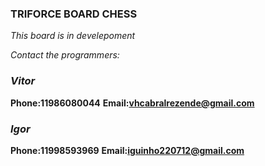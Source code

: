 ### TRIFORCE BOARD CHESS

*This board is in develepoment*

*Contact the programmers:*

### *Vitor*
**Phone:11986080044**
**Email:vhcabralrezende@gmail.com**
### *Igor*
**Phone:11998593969**
**Email:iguinho220712@gmail.com**